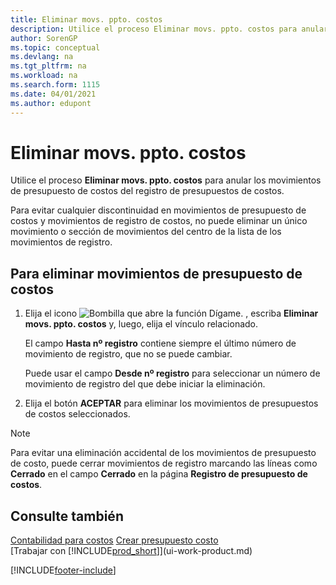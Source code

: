 ```yaml
---
title: Eliminar movs. ppto. costos
description: Utilice el proceso Eliminar movs. ppto. costos para anular los movimientos de presupuesto de costos del registro de presupuestos de costos.
author: SorenGP
ms.topic: conceptual
ms.devlang: na
ms.tgt_pltfrm: na
ms.workload: na
ms.search.form: 1115
ms.date: 04/01/2021
ms.author: edupont
---
```

# <a name="delete-cost-budget-entries"></a><a name="delete-cost-budget-entries"></a><a name="delete-cost-budget-entries"></a>Eliminar movs. ppto. costos

Utilice el proceso **Eliminar movs. ppto. costos** para anular los movimientos de presupuesto de costos del registro de presupuestos de costos.  

Para evitar cualquier discontinuidad en movimientos de presupuesto de costos y movimientos de registro de costos, no puede eliminar un único movimiento o sección de movimientos del centro de la lista de los movimientos de registro.  

## <a name="to-delete-a-cost-budget-entry"></a><a name="to-delete-a-cost-budget-entry"></a><a name="to-delete-a-cost-budget-entry"></a>Para eliminar movimientos de presupuesto de costos

1. Elija el icono ![Bombilla que abre la función Dígame.](media/ui-search/search_small.png "Dígame qué desea hacer") , escriba **Eliminar movs. ppto. costos** y, luego, elija el vínculo relacionado.  

    El campo **Hasta nº registro** contiene siempre el último número de movimiento de registro, que no se puede cambiar.  

    Puede usar el campo **Desde nº registro** para seleccionar un número de movimiento de registro del que debe iniciar la eliminación.  
2. Elija el botón **ACEPTAR** para eliminar los movimientos de presupuestos de costos seleccionados.  

> [!NOTE]  
> Para evitar una eliminación accidental de los movimientos de presupuesto de costo, puede cerrar movimientos de registro marcando las líneas como **Cerrado** en el campo **Cerrado** en la página **Registro de presupuesto de costos**.  

## <a name="see-also"></a><a name="see-also"></a><a name="see-also"></a>Consulte también

[Contabilidad para costos](finance-manage-cost-accounting.md)
[Crear presupuesto costo](finance-create-cost-budgets.md)  
[Trabajar con [!INCLUDE[prod_short](includes/prod_short.md)]](ui-work-product.md)


[!INCLUDE[footer-include](includes/footer-banner.md)]
